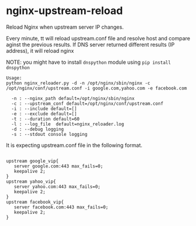 # nginx-upstream-reload
Reload Nginx when upstream server IP changes.

Every minute, tt will reload upstream.conf file and resolve host and compare aginst the previous results. If DNS server returned different results (IP address), it will reload nginx

NOTE: you might have to install `dnspython` module using `pip install dnspython`

```
Usage:
python nginx_reloader.py -d -n /opt/nginx/sbin/nginx -c /opt/nginx/conf/upstream.conf -i google.com,yahoo.com -e facebook.com

  -n : --nginx_path default=/opt/nginx/sbin/nginx
  -c : --upstream_conf default=/opt/nginx/conf/upstream.conf
  -i : --include default=[]
  -e : --exclude default=[]
  -t : --duration default=60
  -l : --log_file  default=nginx_reloader.log
  -d : --debug logging
  -s : --stdout console logging

```

It is expecting upstream.conf file in the following format.
```

upstream google_vip{
   server google.com:443 max_fails=0;
   keepalive 2;
}
upstream yahoo_vip{
   server yahoo.com:443 max_fails=0;
   keepalive 2;
}
upstream facebook_vip{
   server facebook.com:443 max_fails=0;
   keepalive 2;
}
```
